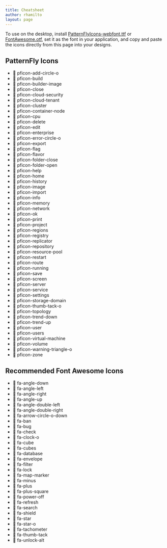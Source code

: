 ```yaml
---
title: Cheatsheet
author: rhamilto
layout: page
---
```

To use on the desktop, install [PatternFlyIcons-webfont.ttf][1] or [FontAwesome.otf][2], set it as the font in your application, and copy and paste the icons directly from this page into your designs.

<div class="row">
  <div class="col-sm-6 col-md-6">
    <h2>PatternFly Icons</h2>
    <ul class="icons list-unstyled">
      <li>
        <span class="pficon pficon-unicode-character" title="Copy to clipboard"></span>
        <span class="icon-class">pficon-add-circle-o</span>
      </li>
      <li>
        <span class="pficon pficon-unicode-character" title="Copy to clipboard"></span>
        <span class="icon-class">pficon-build</span>
      </li>
      <li>
        <span class="pficon pficon-unicode-character" title="Copy to clipboard"></span>
        <span class="icon-class">pficon-builder-image</span>
      </li>
      <li>
        <span class="pficon pficon-unicode-character" title="Copy to clipboard"></span>
        <span class="icon-class">pficon-close</span>
      </li>
      <li>
        <span class="pficon pficon pficon-unicode-character"></span>
        <span class="icon-class">pficon-cloud-security</span>
      </li>
      <li>
        <span class="pficon pficon pficon-unicode-character"></span>
        <span class="icon-class">pficon-cloud-tenant</span>
      </li>
      <li>
        <span class="pficon pficon-unicode-character" title="Copy to clipboard"></span>
        <span class="icon-class">pficon-cluster</span>
      </li>
      <li>
        <span class="pficon pficon-unicode-character" title="Copy to clipboard"></span>
        <span class="icon-class">pficon-container-node</span>
      </li>
      <li>
        <span class="pficon pficon-unicode-character" title="Copy to clipboard"></span>
        <span class="icon-class">pficon-cpu</span>
      </li>
      <li>
        <span class="pficon pficon-unicode-character" title="Copy to clipboard"></span>
        <span class="icon-class">pficon-delete</span>
      </li>
      <li>
        <span class="pficon pficon-unicode-character" title="Copy to clipboard"></span>
        <span class="icon-class">pficon-edit</span>
      </li>
      <li>
        <span class="pficon pficon-unicode-character" title="Copy to clipboard"></span>
        <span class="icon-class">pficon-enterprise</span>
      </li>
      <li>
        <span class="pficon pficon-unicode-character" title="Copy to clipboard"></span>
        <span class="icon-class">pficon-error-circle-o</span>
      </li>
      <li>
        <span class="pficon pficon-unicode-character" title="Copy to clipboard"></span>
        <span class="icon-class">pficon-export</span>
      </li>
      <li>
        <span class="pficon pficon-unicode-character" title="Copy to clipboard"></span>
        <span class="icon-class">pficon-flag</span>
      </li>
      <li>
        <span class="pficon pficon-unicode-character" title="Copy to clipboard"></span>
        <span class="icon-class">pficon-flavor</span>
      </li>
      <li>
        <span class="pficon pficon-unicode-character" title="Copy to clipboard"></span>
        <span class="icon-class">pficon-folder-close</span>
      </li>
      <li>
        <span class="pficon pficon-unicode-character" title="Copy to clipboard"></span>
        <span class="icon-class">pficon-folder-open</span>
      </li>
      <li>
        <span class="pficon pficon-unicode-character" title="Copy to clipboard"></span>
        <span class="icon-class">pficon-help</span>
      </li>
      <li>
        <span class="pficon pficon-unicode-character" title="Copy to clipboard"></span>
        <span class="icon-class">pficon-home</span>
      </li>
      <li>
        <span class="pficon pficon-unicode-character" title="Copy to clipboard"></span>
        <span class="icon-class">pficon-history</span>
      </li>
      <li>
        <span class="pficon pficon-unicode-character" title="Copy to clipboard"></span>
        <span class="icon-class">pficon-image</span>
      </li>
      <li>
        <span class="pficon pficon-unicode-character" title="Copy to clipboard"></span>
        <span class="icon-class">pficon-import</span>
      </li>
      <li>
        <span class="pficon pficon-unicode-character" title="Copy to clipboard"></span>
        <span class="icon-class">pficon-info</span>
      </li>
      <li>
        <span class="pficon pficon-unicode-character" title="Copy to clipboard"></span>
        <span class="icon-class">pficon-memory</span>
      </li>
      <li>
        <span class="pficon pficon-unicode-character" title="Copy to clipboard"></span>
        <span class="icon-class">pficon-network</span>
      </li>
      <li>
        <span class="pficon pficon-unicode-character" title="Copy to clipboard"></span>
        <span class="icon-class">pficon-ok</span>
      </li>
      <li>
        <span class="pficon pficon-unicode-character" title="Copy to clipboard"></span>
        <span class="icon-class">pficon-print</span>
      </li>
      <li>
        <span class="pficon pficon-unicode-character" title="Copy to clipboard"></span>
        <span class="icon-class">pficon-project</span>
      </li>
      <li>
        <span class="pficon pficon-unicode-character" title="Copy to clipboard"></span>
        <span class="icon-class">pficon-regions</span>
      </li>
      <li>
        <span class="pficon pficon-unicode-character" title="Copy to clipboard"></span>
        <span class="icon-class">pficon-registry</span>
      </li>
      <li>
        <span class="pficon pficon-unicode-character" title="Copy to clipboard"></span>
        <span class="icon-class">pficon-replicator</span>
      </li>
      <li>
        <span class="pficon pficon-unicode-character" title="Copy to clipboard"></span>
        <span class="icon-class">pficon-repository</span>
      </li>
      <li>
        <span class="pficon pficon-unicode-character" title="Copy to clipboard"></span>
        <span class="icon-class">pficon-resource-pool</span>
      </li>
      <li>
        <span class="pficon pficon-unicode-character" title="Copy to clipboard"></span>
        <span class="icon-class">pficon-restart</span>
      </li>
      <li>
        <span class="pficon pficon-unicode-character" title="Copy to clipboard"></span>
        <span class="icon-class">pficon-route</span>
      </li>
      <li>
        <span class="pficon pficon-unicode-character" title="Copy to clipboard"></span>
        <span class="icon-class">pficon-running</span>
      </li>
      <li>
        <span class="pficon pficon-unicode-character" title="Copy to clipboard"></span>
        <span class="icon-class">pficon-save</span>
      </li>
      <li>
        <span class="pficon pficon-unicode-character" title="Copy to clipboard"></span>
        <span class="icon-class">pficon-screen</span>
      </li>
      <li>
        <span class="pficon pficon-unicode-character" title="Copy to clipboard"></span>
        <span class="icon-class">pficon-server</span>
      </li>
      <li>
        <span class="pficon pficon-unicode-character" title="Copy to clipboard"></span>
        <span class="icon-class">pficon-service</span>
      </li>
      <li>
        <span class="pficon pficon-unicode-character" title="Copy to clipboard"></span>
        <span class="icon-class">pficon-settings</span>
      </li>
      <li>
        <span class="pficon pficon-unicode-character" title="Copy to clipboard"></span>
        <span class="icon-class">pficon-storage-domain</span>
      </li>
      <li>
        <span class="pficon pficon-unicode-character" title="Copy to clipboard"></span>
        <span class="icon-class">pficon-thumb-tack-o</span>
      </li>
      <li>
        <span class="pficon pficon-unicode-character" title="Copy to clipboard"></span>
        <span class="icon-class">pficon-topology</span>
      </li>
      <li>
        <span class="pficon pficon-unicode-character" title="Copy to clipboard"></span>
        <span class="icon-class">pficon-trend-down</span>
      </li>
      <li>
        <span class="pficon pficon-unicode-character" title="Copy to clipboard"></span>
        <span class="icon-class">pficon-trend-up</span>
      </li>
      <li>
        <span class="pficon pficon-unicode-character" title="Copy to clipboard"></span>
        <span class="icon-class">pficon-user</span>
      </li>
      <li>
        <span class="pficon pficon-unicode-character" title="Copy to clipboard"></span>
        <span class="icon-class">pficon-users</span>
      </li>
      <li>
        <span class="pficon pficon-unicode-character" title="Copy to clipboard"></span>
        <span class="icon-class">pficon-virtual-machine</span>
      </li>
      <li>
        <span class="pficon pficon-unicode-character" title="Copy to clipboard"></span>
        <span class="icon-class">pficon-volume</span>
      </li>
      <li>
        <span class="pficon pficon-unicode-character" title="Copy to clipboard"></span>
        <span class="icon-class">pficon-warning-triangle-o</span>
      </li>
      <li>
        <span class="pficon pficon-unicode-character" title="Copy to clipboard"></span>
        <span class="icon-class">pficon-zone</span>
      </li>
    </ul>
  </div>
  <div class="col-sm-6 col-md-6">
    <h2>Recommended Font Awesome Icons</h2>
    <ul class="icons list-unstyled">
      <li>
        <span class="fa fa-unicode-character" title="Copy to clipboard"></span>
        <span class="icon-class">fa-angle-down</span>
      </li>
      <li>
        <span class="fa fa-unicode-character" title="Copy to clipboard"></span>
        <span class="icon-class">fa-angle-left</span>
      </li>
      <li>
        <span class="fa fa-unicode-character" title="Copy to clipboard"></span>
        <span class="icon-class">fa-angle-right</span>
      </li>
      <li>
        <span class="fa fa-unicode-character" title="Copy to clipboard"></span>
        <span class="icon-class">fa-angle-up</span>
      </li>
      <li>
        <span class="fa fa-unicode-character" title="Copy to clipboard"></span>
        <span class="icon-class">fa-angle-double-left</span>
      </li>
      <li>
        <span class="fa fa-unicode-character" title="Copy to clipboard"></span>
        <span class="icon-class">fa-angle-double-right</span>
      </li>
      <li>
        <span class="fa fa-unicode-character" title="Copy to clipboard"></span>
        <span class="icon-class">fa-arrow-circle-o-down</span>
      </li>
      <li>
        <span class="fa fa-unicode-character" title="Copy to clipboard"></span>
        <span class="icon-class">fa-ban</span>
      </li>
      <li>
        <span class="fa fa-unicode-character" title="Copy to clipboard"></span>
        <span class="icon-class">fa-bug</span>
      </li>
      <li>
        <span class="fa fa-unicode-character" title="Copy to clipboard"></span>
        <span class="icon-class">fa-check</span>
      </li>
      <li>
        <span class="fa fa-unicode-character" title="Copy to clipboard"></span>
        <span class="icon-class">fa-clock-o</span>
      </li>
      <li>
        <span class="fa fa-unicode-character" title="Copy to clipboard"></span>
        <span class="icon-class">fa-cube</span>
      </li>
      <li>
        <span class="fa fa-unicode-character" title="Copy to clipboard"></span>
        <span class="icon-class">fa-cubes</span>
      </li>
      <li>
        <span class="fa fa-unicode-character" title="Copy to clipboard"></span>
        <span class="icon-class">fa-database</span>
      </li>
      <li>
        <span class="fa fa-unicode-character" title="Copy to clipboard"></span>
        <span class="icon-class">fa-envelope</span>
      </li>
      <li>
        <span class="fa fa-unicode-character" title="Copy to clipboard"></span>
        <span class="icon-class">fa-filter</span>
      </li>
      <li>
        <span class="fa fa-unicode-character" title="Copy to clipboard"></span>
        <span class="icon-class">fa-lock</span>
      </li>
      <li>
        <span class="fa fa-unicode-character" title="Copy to clipboard"></span>
        <span class="icon-class">fa-map-marker</span>
      </li>
      <li>
        <span class="fa fa-unicode-character" title="Copy to clipboard"></span>
        <span class="icon-class">fa-minus</span>
      </li>
      <li>
        <span class="fa fa-unicode-character" title="Copy to clipboard"></span>
        <span class="icon-class">fa-plus</span>
      </li>
      <li>
        <span class="fa fa-unicode-character" title="Copy to clipboard"></span>
        <span class="icon-class">fa-plus-square</span>
      </li>
      <li>
        <span class="fa fa-unicode-character" title="Copy to clipboard"></span>
        <span class="icon-class">fa-power-off</span>
      </li>
      <li>
        <span class="fa fa-unicode-character" title="Copy to clipboard"></span>
        <span class="icon-class">fa-refresh</span>
      </li>
      <li>
        <span class="fa fa-unicode-character" title="Copy to clipboard"></span>
        <span class="icon-class">fa-search</span>
      </li>
      <li>
        <span class="fa fa-unicode-character" title="Copy to clipboard"></span>
        <span class="icon-class">fa-shield</span>
      </li>
      <li>
        <span class="fa fa-unicode-character" title="Copy to clipboard"></span>
        <span class="icon-class">fa-star</span>
      </li>
      <li>
        <span class="fa fa-unicode-character" title="Copy to clipboard"></span>
        <span class="icon-class">fa-star-o</span>
      </li>
      <li>
        <span class="fa fa-unicode-character" title="Copy to clipboard"></span>
        <span class="icon-class">fa-tachometer</span>
      </li>
      <li>
        <span class="fa fa-unicode-character" title="Copy to clipboard"></span>
        <span class="icon-class">fa-thumb-tack</span>
      </li>
      <li>
        <span class="fa fa-unicode-character" title="Copy to clipboard"></span>
        <span class="icon-class">fa-unlock-alt</span>
      </li>
    </ul>
  </div>
</div>

<script>
  $('[class*="unicode-character"]').tooltip();
  var clipboard = new Clipboard('[class*="unicode-character"]', {
    target: function (trigger) {
      return trigger;
    }
  });
  clipboard.on('success', function (e) {
    $(e.trigger)
      .attr('title', 'Copied!')
      .tooltip('fixTitle')
      .tooltip('show')
      .attr('title', 'Copy to clipboard')
      .tooltip('fixTitle')
    e.clearSelection()
  });
  clipboard.on('error', function (e) {
    var fallbackMsg = /Mac/i.test(navigator.userAgent) ? 'Press \u2318C to copy' : 'Press Ctrl-C to copy'
    $(e.trigger)
      .attr('title', fallbackMsg)
      .tooltip('fixTitle')
      .tooltip('show')
      .attr('title', 'Copy to clipboard')
      .tooltip('fixTitle')
  });
</script>

 [1]: https://github.com/patternfly/patternfly/raw/master-dist/dist/fonts/PatternFlyIcons-webfont.ttf
 [2]: https://github.com/patternfly/patternfly/raw/master-dist/dist/fonts/FontAwesome.otf
